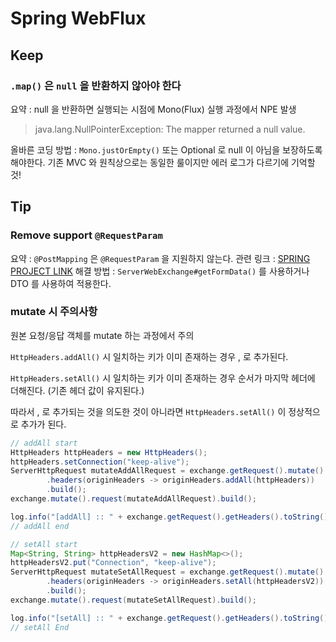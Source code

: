 # Spring WebFlux

## Keep

### `.map()` 은 `null` 을 반환하지 않아야 한다

요약 : null 을 반환하면 실행되는 시점에 Mono(Flux) 실행 과정에서 NPE 발생

> java.lang.NullPointerException: The mapper returned a null value.

올바른 코딩 방법 : `Mono.justOrEmpty()` 또는 Optional 로 null 이 아님을 보장하도록 해야한다. 기존 MVC 와 원칙상으로는 동일한 룰이지만 에러 로그가 다르기에 기억할 것!

## Tip

### Remove support `@RequestParam`

요약 : `@PostMapping` 은 `@RequestParam` 을 지원하지 않는다.
관련 링크 : [SPRING PROJECT LINK](https://github.com/spring-projects/spring-framework/issues/20067)
해결 방법 : `ServerWebExchange#getFormData()` 를 사용하거나 DTO 를 사용하여 적용한다.

### mutate 시 주의사항

원본 요청/응답 객체를 mutate 하는 과정에서 주의

`HttpHeaders.addAll()` 시 일치하는 키가 이미 존재하는 경우 , 로 추가된다.

`HttpHeaders.setAll()` 시 일치하는 키가 이미 존재하는 경우 순서가 마지막 헤더에 더해진다. (기존 헤더 값이 유지된다.)

따라서 , 로 추가되는 것을 의도한 것이 아니라면 `HttpHeaders.setAll()` 이 정상적으로 추가가 된다.

```java
// addAll start
HttpHeaders httpHeaders = new HttpHeaders();
httpHeaders.setConnection("keep-alive");
ServerHttpRequest mutateAddAllRequest = exchange.getRequest().mutate()
        .headers(originHeaders -> originHeaders.addAll(httpHeaders))
        .build();
exchange.mutate().request(mutateAddAllRequest).build();

log.info("[addAll] :: " + exchange.getRequest().getHeaders().toString());
// addAll end

// setAll start
Map<String, String> httpHeadersV2 = new HashMap<>();
httpHeadersV2.put("Connection", "keep-alive");
ServerHttpRequest mutateSetAllRequest = exchange.getRequest().mutate()
        .headers(originHeaders -> originHeaders.setAll(httpHeadersV2))
        .build();
exchange.mutate().request(mutateSetAllRequest).build();

log.info("[setAll] :: " + exchange.getRequest().getHeaders().toString());
// setAll End
```
